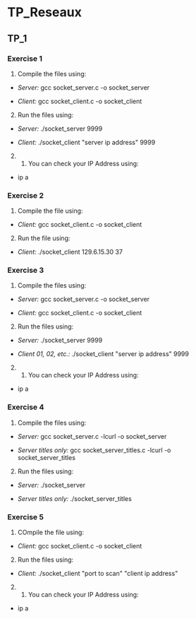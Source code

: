 # TP_Reseaux
## TP_1
### Exercise 1
1. Compile the files using:

- *Server:* gcc socket_server.c -o socket_server

- *Client:* gcc socket_client.c -o socket_client

2. Run the files using:

- *Server:* ./socket_server 9999

- *Client:* ./socket_client "server ip address" 9999

2. 1. You can check your IP Address using:

- ip a

### Exercise 2
1. Compile the file using:

- *Client:* gcc socket_client.c -o socket_client

2. Run the file using:

- *Client:* ./socket_client 129.6.15.30 37

### Exercise 3
1. Compile the files using:

- *Server:* gcc socket_server.c -o socket_server

- *Client:* gcc socket_client.c -o socket_client

2. Run the files using:

- *Server:* ./socket_server 9999

- *Client 01, 02, etc.:* ./socket_client "server ip address" 9999

2. 1. You can check your IP Address using:

- ip a

### Exercise 4
1. Compile the files using:

- *Server:* gcc socket_server.c -lcurl -o socket_server

- *Server titles only:* gcc socket_server_titles.c -lcurl -o socket_server_titles

2. Run the files using:

- *Server:* ./socket_server

- *Server titles only:* ./socket_server_titles

### Exercise 5
1. COmpile the file using:

- *Client:* gcc socket_client.c -o socket_client

2. Run the files using:

- *Client:* ./socket_client "port to scan" "client ip address"

2. 1. You can check your IP Address using:

- ip a
